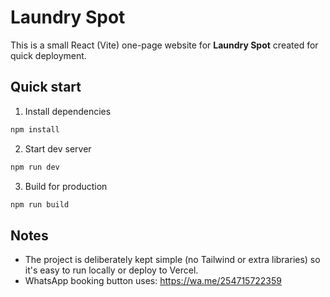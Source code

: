 # Laundry Spot

This is a small React (Vite) one-page website for **Laundry Spot** created for quick deployment.

## Quick start

1. Install dependencies
```bash
npm install
```

2. Start dev server
```bash
npm run dev
```

3. Build for production
```bash
npm run build
```

## Notes
- The project is deliberately kept simple (no Tailwind or extra libraries) so it's easy to run locally or deploy to Vercel.
- WhatsApp booking button uses: https://wa.me/254715722359

